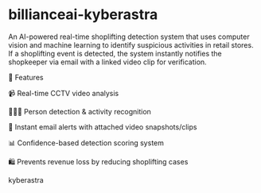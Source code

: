 # billianceai-kyberastra

An AI-powered real-time shoplifting detection system that uses computer vision and machine learning to identify suspicious activities in retail stores.
If a shoplifting event is detected, the system instantly notifies the shopkeeper via email with a linked video clip for verification.

🚀 Features

📹 Real-time CCTV video analysis

🧑‍🤝‍🧑 Person detection & activity recognition

🔔 Instant email alerts with attached video snapshots/clips

📊 Confidence-based detection scoring system

🛍️ Prevents revenue loss by reducing shoplifting cases


kyberastra
